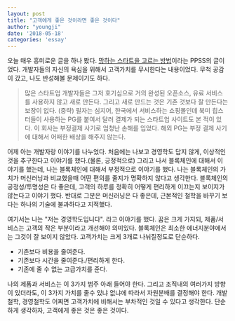 ```yaml
---
layout: post
title: "고객에게 좋은 것이라면 좋은 것이다"
author: "youngji"
date: '2018-05-18'
categories: 'essay'
---
```


오늘 매우 흥미로운 글을 하나 봤다. [망하는 스타트을 고르는 방법](http://ppss.kr/archives/127005)이라는 PPSS의 글이었다. 개발자들의 자신의 욕심을 위해서 고객가치를 무시한다는 내용이었다. 무척 공감이 갔고, 나도 반성해볼 문제이기도 하다. 

>많은 스타트업 개발자들은 그저 호기심으로 거의 완성된 오픈소스, 유료 서비스를 사용하지 않고 새로 만든다. 그리고 새로 만드는 것은 기존 것보다 잘 만든다는 보장이 없다. (중략)
>필자는 심지어, 한국에서 서비스하는 쇼핑몰인데 북미 힙스터들이 사용하는 PG를 붙여서 달러 결제가 되는 스타트업 사이트도 본 적이 있다. 이 회사는 부정결제 사기로 엄청난 손해를 입었다. 해외 PG는 부정 결제 사기에 대해서 어떠한 배상을 해주지 않는다.

어제 아는 개발자랑 이야기를 나누었다. 처음에는 나보고 경영학도 답지 않게, 이상적인 것을 추구한다고 이야기를 했다.(물론, 긍정적으로) 그리고 나서 블록체인에 대해서 이야기를 했는데, 나는 블록체인에 대해서 부정적으로 이야기를 했다. 나는 블록체인의 가치가 머신러닝과 비교했을때 어떤 편의를 줄지가 명확하지 않다고 생각한다. 블록체인의 공정성/투명성은 다 좋은데, 고객의 하루를 정확히 어떻게 편리하게 이끄는지 보이지가 않는다고 이야기 했다. 반대로 그분은 머신러닝은 다 좋은데, 근본적인 철학을 바꾸기 보다는 하나의 기술에 불과하다고 지적했다.

여기서는 나는 "저는 경영학도입니다". 라고 이야기를 했다. 꿈은 크게 가지되, 제품/서비스는 고객의 작은 부분이라고 개선해야 의미있다. 블록체인은 최소한 에너지분야에서는 그것이 잘 보이지 않았다. 고객가치는 크게 3개로 나눠질정도로 단순하다.

- 기존보다 비용을 줄여준다.
- 기존보다 시간을 줄여준다./편리하게 한다.
- 기존에 줄 수 없는 고급가치를 준다.

나의 제품과 서비스는 이 3가지 범주 아래 들어야 한다. 그리고 조직내의 여러가지 방향이 있더라도, 이 3가지 가치를 줄수 있냐 없냐에 따라서 자원분배를 결정해야 한다. 개발철학, 경영철학도 어쩌면 고객가치에 비해서는 부차적인 것일 수 있다고 생각한다. 단순하게 생각하자, 고객에게 좋은 것은 좋은 것이다.  
